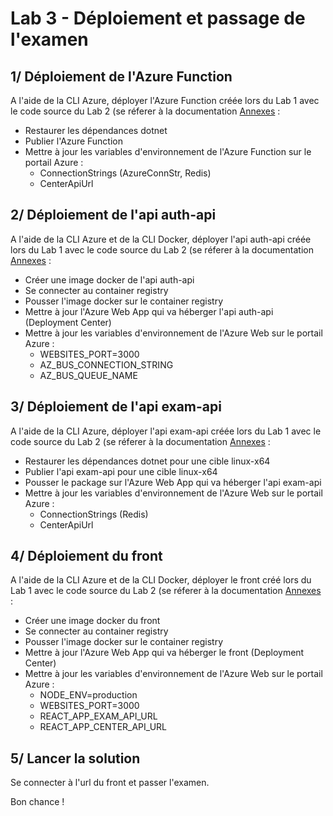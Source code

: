 # Lab 3 - Déploiement et passage de l'examen

## 1/ Déploiement de l'Azure Function
A l'aide de la CLI Azure, déployer l'Azure Function créée lors du Lab 1 avec le code source du Lab 2 (se réferer à la documentation [Annexes](Annexes.md) :
- Restaurer les dépendances dotnet
- Publier l'Azure Function
- Mettre à jour les variables d'environnement de l'Azure Function sur le portail Azure :
    - ConnectionStrings (AzureConnStr, Redis)
    - CenterApiUrl

## 2/ Déploiement de l'api auth-api
A l'aide de la CLI Azure et de la CLI Docker, déployer l'api auth-api créée lors du Lab 1 avec le code source du Lab 2 (se réferer à la documentation [Annexes](Annexes.md) :
- Créer une image docker de l'api auth-api
- Se connecter au container registry
- Pousser l'image docker sur le container registry
- Mettre à jour l'Azure Web App qui va héberger l'api auth-api (Deployment Center)
- Mettre à jour les variables d'environnement de l'Azure Web sur le portail Azure :
    - WEBSITES_PORT=3000
    - AZ_BUS_CONNECTION_STRING
    - AZ_BUS_QUEUE_NAME

## 3/ Déploiement de l'api exam-api
A l'aide de la CLI Azure, déployer l'api exam-api créée lors du Lab 1 avec le code source du Lab 2 (se réferer à la documentation [Annexes](Annexes.md) :
- Restaurer les dépendances dotnet pour une cible linux-x64
- Publier l'api exam-api pour une cible linux-x64
- Pousser le package sur l'Azure Web App qui va héberger l'api exam-api
- Mettre à jour les variables d'environnement de l'Azure Web sur le portail Azure :
    - ConnectionStrings (Redis)
    - CenterApiUrl

## 4/ Déploiement du front
A l'aide de la CLI Azure et de la CLI Docker, déployer le front créé lors du Lab 1 avec le code source du Lab 2 (se réferer à la documentation [Annexes](Annexes.md) :
- Créer une image docker du front
- Se connecter au container registry
- Pousser l'image docker sur le container registry
- Mettre à jour l'Azure Web App qui va héberger le front (Deployment Center)
- Mettre à jour les variables d'environnement de l'Azure Web sur le portail Azure :
    - NODE_ENV=production
    - WEBSITES_PORT=3000
    - REACT_APP_EXAM_API_URL
    - REACT_APP_CENTER_API_URL

## 5/ Lancer la solution
Se connecter à l'url du front et passer l'examen.

Bon chance !